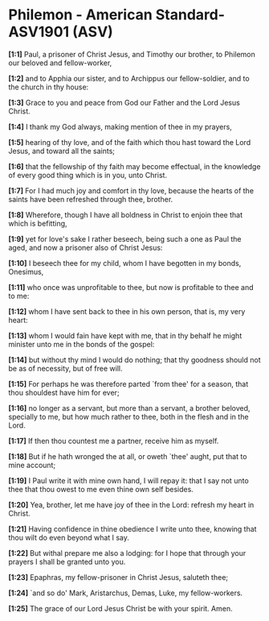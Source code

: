 # Philemon - American Standard-ASV1901 (ASV)

**[1:1]** Paul, a prisoner of Christ Jesus, and Timothy our brother, to Philemon our beloved and fellow-worker,

**[1:2]** and to Apphia our sister, and to Archippus our fellow-soldier, and to the church in thy house:

**[1:3]** Grace to you and peace from God our Father and the Lord Jesus Christ.

**[1:4]** I thank my God always, making mention of thee in my prayers,

**[1:5]** hearing of thy love, and of the faith which thou hast toward the Lord Jesus, and toward all the saints;

**[1:6]** that the fellowship of thy faith may become effectual, in the knowledge of every good thing which is in you, unto Christ.

**[1:7]** For I had much joy and comfort in thy love, because the hearts of the saints have been refreshed through thee, brother.

**[1:8]** Wherefore, though I have all boldness in Christ to enjoin thee that which is befitting,

**[1:9]** yet for love's sake I rather beseech, being such a one as Paul the aged, and now a prisoner also of Christ Jesus:

**[1:10]** I beseech thee for my child, whom I have begotten in my bonds, Onesimus,

**[1:11]** who once was unprofitable to thee, but now is profitable to thee and to me:

**[1:12]** whom I have sent back to thee in his own person, that is, my very heart:

**[1:13]** whom I would fain have kept with me, that in thy behalf he might minister unto me in the bonds of the gospel:

**[1:14]** but without thy mind I would do nothing; that thy goodness should not be as of necessity, but of free will.

**[1:15]** For perhaps he was therefore parted \`from thee' for a season, that thou shouldest have him for ever;

**[1:16]** no longer as a servant, but more than a servant, a brother beloved, specially to me, but how much rather to thee, both in the flesh and in the Lord.

**[1:17]** If then thou countest me a partner, receive him as myself.

**[1:18]** But if he hath wronged the at all, or oweth \`thee' aught, put that to mine account;

**[1:19]** I Paul write it with mine own hand, I will repay it: that I say not unto thee that thou owest to me even thine own self besides.

**[1:20]** Yea, brother, let me have joy of thee in the Lord: refresh my heart in Christ.

**[1:21]** Having confidence in thine obedience I write unto thee, knowing that thou wilt do even beyond what I say.

**[1:22]** But withal prepare me also a lodging: for I hope that through your prayers I shall be granted unto you.

**[1:23]** Epaphras, my fellow-prisoner in Christ Jesus, saluteth thee;

**[1:24]** \`and so do' Mark, Aristarchus, Demas, Luke, my fellow-workers.

**[1:25]** The grace of our Lord Jesus Christ be with your spirit. Amen.
